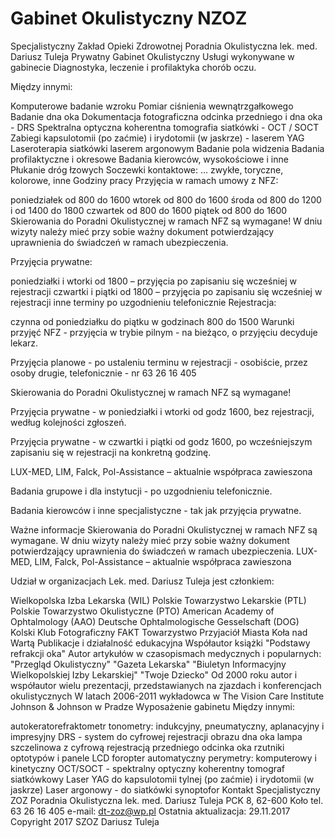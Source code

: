 # Gabinet Okulistyczny NZOZ


Specjalistyczny Zakład Opieki Zdrowotnej
Poradnia Okulistyczna
lek. med. Dariusz Tuleja
Prywatny Gabinet Okulistyczny
Usługi wykonywane w gabinecie
Diagnostyka, leczenie i profilaktyka chorób oczu.

Między innymi:

Komputerowe badanie wzroku
Pomiar ciśnienia wewnątrzgałkowego
Badanie dna oka
Dokumentacja fotograficzna odcinka przedniego i dna oka - DRS
Spektralna optyczna koherentna tomografia siatkówki - OCT / SOCT
Zabiegi kapsulotomii (po zaćmie) i irydotomii (w jaskrze) - laserem YAG
Laseroterapia siatkówki laserem argonowym
Badanie pola widzenia
Badania profilaktyczne i okresowe
Badania kierowców, wysokościowe i inne
Płukanie dróg łzowych
Soczewki kontaktowe:
... zwykłe, toryczne, kolorowe, inne
Godziny pracy
Przyjęcia w ramach umowy z NFZ:

poniedziałek od 800 do 1600
wtorek od 800 do 1600
środa od 800 do 1200 i od 1400 do 1800
czwartek od 800 do 1600
piątek od 800 do 1600
Skierowania do Poradni Okulistycznej w ramach NFZ są wymagane!
W dniu wizyty należy mieć przy sobie ważny dokument potwierdzający uprawnienia do świadczeń w ramach ubezpieczenia.
 

Przyjęcia prywatne:

poniedziałki i wtorki od 1800 – przyjęcia po zapisaniu się wcześniej w rejestracji
czwartki i piątki od 1800 – przyjęcia po zapisaniu się wcześniej w rejestracji
inne terminy po uzgodnieniu telefonicznie
Rejestracja:

czynna od poniedziałku do piątku w godzinach 800 do 1500
Warunki przyjęć
NFZ - przyjęcia w trybie pilnym - na bieżąco, o przyjęciu decyduje lekarz.

Przyjęcia planowe - po ustaleniu terminu w rejestracji - osobiście, przez osoby drugie, telefonicznie - nr 63 26 16 405

Skierowania do Poradni Okulistycznej w ramach NFZ są wymagane!

Przyjęcia prywatne - w poniedziałki i wtorki od godz 1600, bez rejestracji, według kolejności zgłoszeń.

Przyjęcia prywatne - w czwartki i piątki od godz 1600, po wcześniejszym zapisaniu się w rejestracji na konkretną godzinę.

LUX-MED, LIM, Falck, Pol-Assistance – aktualnie współpraca zawieszona

Badania grupowe i dla instytucji - po uzgodnieniu telefonicznie.

Badania kierowców i inne specjalistyczne - tak jak przyjęcia prywatne.

Ważne informacje
Skierowania do Poradni Okulistycznej w ramach NFZ są wymagane.
W dniu wizyty należy mieć przy sobie ważny dokument potwierdzający uprawnienia do świadczeń w ramach ubezpieczenia.
LUX-MED, LIM, Falck, Pol-Assistance – aktualnie współpraca zawieszona

Udział w organizacjach
Lek. med. Dariusz Tuleja jest członkiem:

Wielkopolska Izba Lekarska (WIL)
Polskie Towarzystwo Lekarskie (PTL)
Polskie Towarzystwo Okulistyczne (PTO)
American Academy of Ophtalmology (AAO)
Deutsche Ophtalmologische Gesselschaft (DOG)
Kolski Klub Fotograficzny FAKT
Towarzystwo Przyjaciół Miasta Koła nad Wartą
Publikacje i działalność edukacyjna
Współautor książki "Podstawy refrakcji oka"
Autor artykułów w czasopismach medycznych i popularnych:
"Przegląd Okulistyczny"
"Gazeta Lekarska"
"Biuletyn Informacyjny Wielkopolskiej Izby Lekarskiej"
"Twoje Dziecko"
Od 2000 roku autor i współautor wielu prezentacji, przedstawianych na zjazdach i konferencjach okulistycznych
W latach 2006-2011 wykładowca w The Vision Care Institute Johnson & Johnson w Pradze
Wyposażenie gabinetu
Między innymi:

autokeratorefraktometr
tonometry: indukcyjny, pneumatyczny, aplanacyjny i impresyjny
DRS - system do cyfrowej rejestracji obrazu dna oka
lampa szczelinowa z cyfrową rejestracją przedniego odcinka oka
rzutniki optotypów i panele LCD
foropter automatyczny
perymetry: komputerowy i kinetyczny
OCT/SOCT - spektralny optyczny koherentny tomograf siatkówkowy
Laser YAG do kapsulotomii tylnej (po zaćmie) i irydotomii (w jaskrze)
Laser argonowy - do siatkówki
synoptofor
Kontakt
Specjalistyczny ZOZ
Poradnia Okulistyczna
lek. med. Dariusz Tuleja
PCK 8, 62-600 Koło
tel. 63 26 16 405
e-mail: dt-zoz@wp.pl
Ostatnia aktualizacja: 29.11.2017
Copyright 2017 SZOZ Dariusz Tuleja
